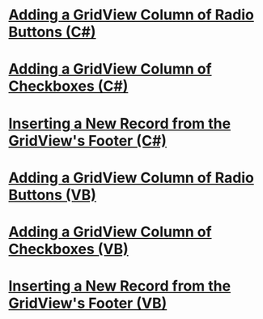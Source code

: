 # [Adding a GridView Column of Radio Buttons (C#)](adding-a-gridview-column-of-radio-buttons-cs.md)
# [Adding a GridView Column of Checkboxes (C#)](adding-a-gridview-column-of-checkboxes-cs.md)
# [Inserting a New Record from the GridView's Footer (C#)](inserting-a-new-record-from-the-gridview-s-footer-cs.md)
# [Adding a GridView Column of Radio Buttons (VB)](adding-a-gridview-column-of-radio-buttons-vb.md)
# [Adding a GridView Column of Checkboxes (VB)](adding-a-gridview-column-of-checkboxes-vb.md)
# [Inserting a New Record from the GridView's Footer (VB)](inserting-a-new-record-from-the-gridview-s-footer-vb.md)
